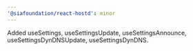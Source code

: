 ```yaml
---
'@siafoundation/react-hostd': minor
---
```


Added useSettings, useSettingsUpdate, useSettingsAnnounce, useSettingsDynDNSUpdate, useSettingsDynDNS.
